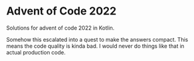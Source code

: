 # Advent of Code 2022

Solutions for advent of code 2022 in Kotlin.

Somehow this escalated into a quest to make the answers compact.
This means the code quality is kinda bad. 
I would never do things like that in actual production code.
